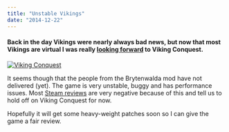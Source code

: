 ```yaml
---
title: "Unstable Vikings"
date: "2014-12-22"
---
```


#### Back in the day Vikings were nearly always bad news, but now that most Vikings are virtual I was really [looking forward](http://www.legenddiaries.com/english/valhalla/) to Viking Conquest.

[![Viking Conquest](images/Viking-Conquest.jpg)](http://www.legenddiaries.com/wp-content/uploads/2014/10/Viking-Conquest.jpg)

It seems though that the people from the Brytenwalda mod have not delivered (yet). The game is very unstable, buggy and has performance issues. Most [Steam reviews](http://store.steampowered.com/app/321300/#app_reviews_hash) are very negative because of this and tell us to hold off on Viking Conquest for now.

Hopefully it will get some heavy-weight patches soon so I can give the game a fair review.

